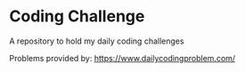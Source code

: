 # Coding Challenge
A repository to hold my daily coding challenges

Problems provided by: https://www.dailycodingproblem.com/
